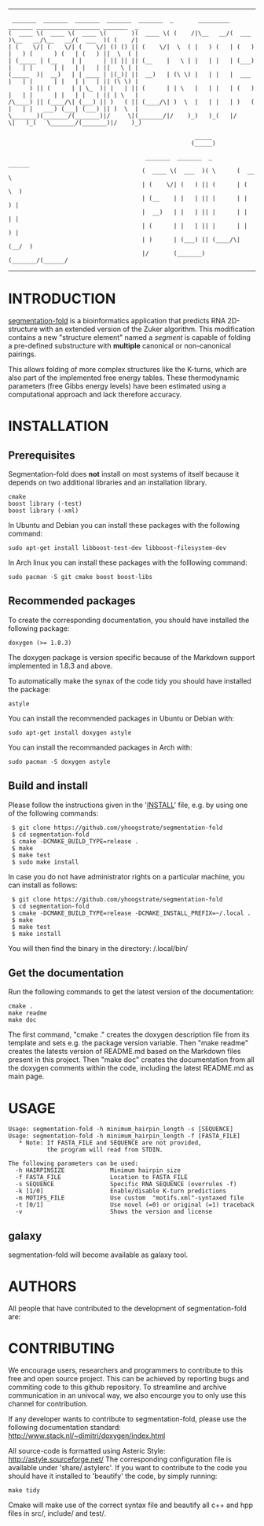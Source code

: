___

	 _______  _______  _______  _______  _______  _       _________ _______ __________________ _______  _       
	(  ____ \(  ____ \(  ____ \(       )(  ____ \( (    /|\__   __/(  ___  )\__   __/\__   __/(  ___  )( (    /|
	| (    \/| (    \/| (    \/| () () || (    \/|  \  ( |   ) (   | (   ) |   ) (      ) (   | (   ) ||  \  ( |
	| (_____ | (__    | |      | || || || (__    |   \ | |   | |   | (___) |   | |      | |   | |   | ||   \ | |
	(_____  )|  __)   | | ____ | |(_)| ||  __)   | (\ \) |   | |   |  ___  |   | |      | |   | |   | || (\ \) |
	      ) || (      | | \_  )| |   | || (      | | \   |   | |   | (   ) |   | |      | |   | |   | || | \   |
	/\____) || (____/\| (___) || )   ( || (____/\| )  \  |   | |   | )   ( |   | |   ___) (___| (___) || )  \  |
	\_______)(_______/(_______)|/     \|(_______/|/    )_)   )_(   |/     \|   )_(   \_______/(_______)|/    )_)
	                                                                                                            
	                                                     _____                                                  
	                                                    (_____)                                                 
	                                                                                                            
	                                       _______  _______  _        ______                                    
	                                      (  ____ \(  ___  )( \      (  __  \                                   
	                                      | (    \/| (   ) || (      | (  \  )                                  
	                                      | (__    | |   | || |      | |   ) |                                  
	                                      |  __)   | |   | || |      | |   | |                                  
	                                      | (      | |   | || |      | |   ) |                                  
	                                      | )      | (___) || (____/\| (__/  )                                  
	                                      |/       (_______)(_______/(______/                                   
___

# INTRODUCTION #

[segmentation-fold](https://github.com/yhoogstrate/segmentation-fold) is
a bioinformatics application that predicts RNA 2D-structure
with an extended version of the Zuker algorithm. This modification contains a new "structure element"
named a *segment* is capable of folding a pre-defined substructure with **multiple** canonical
or non-canonical pairings.

This allows folding of more complex structures like the K-turns, which
are also part of the implemented free energy tables. These thermodynamic
parameters (free Gibbs energy levels) have been estimated using a
computational approach and lack therefore accuracy.

# INSTALLATION #

## Prerequisites ##

Segmentation-fold does **not** install on most systems of itself because
it depends on two additional libraries and an installation library.

	cmake
	boost library (-test)
	boost library (-xml)

In Ubuntu and Debian you can install these packages with the following command:

	sudo apt-get install libboost-test-dev libboost-filesystem-dev

In Arch linux you can install these packages with the folllowing command:

	sudo pacman -S git cmake boost boost-libs

## Recommended packages ##

To create the corresponding documentation, you should have installed the
following package:

	doxygen (>= 1.8.3)

The doxygen package is version specific because of the Markdown
support implemented in 1.8.3 and above.

To automatically make the synax of the code tidy you should have
installed the package:

	astyle

You can install the recommended packages in Ubuntu or Debian with:

	sudo apt-get install doxygen astyle

You can install the recommanded packages in Arch with:

	sudo pacman -S doxygen astyle

## Build and install ##

Please follow the instructions given in the '[INSTALL](https://github.com/yhoogstrate/segmentation-fold/blob/master/INSTALL)' file, e.g. by
using one of the following commands:

	 $ git clone https://github.com/yhoogstrate/segmentation-fold
	 $ cd segmentation-fold
	 $ cmake -DCMAKE_BUILD_TYPE=release .
	 $ make
	 $ make test
	 $ sudo make install

In case you do not have administrator rights on a particular machine, you can
install as follows:

	 $ git clone https://github.com/yhoogstrate/segmentation-fold
	 $ cd segmentation-fold
	 $ cmake -DCMAKE_BUILD_TYPE=release -DCMAKE_INSTALL_PREFIX=~/.local .
	 $ make
	 $ make test
	 $ make install

You will then find the binary in the directory:
	<home directory>/.local/bin/

## Get the documentation ##

Run the following commands to get the latest version of the
documentation:

	cmake .
	make readme
	make doc

The first command, "cmake ." creates the doxygen description file from
its template and sets e.g. the package version variable. Then
"make readme" creates the latests version of README.md based on the Markdown
files present in this project. Then "make doc" creates the documentation
from all the doxygen comments within the code, including the latest
README.md as main page.

# USAGE #

	Usage: segmentation-fold -h minimum_hairpin_length -s [SEQUENCE]
	Usage: segmentation-fold -h minimum_hairpin_length -f [FASTA_FILE]
	   * Note: If FASTA_FILE and SEQUENCE are not provided,
	           the program will read from STDIN.

	The following parameters can be used:
	  -h HAIRPINSIZE             Minimum hairpin size
	  -f FASTA_FILE              Location to FASTA_FILE
	  -s SEQUENCE                Specific RNA SEQUENCE (overrules -f)
	  -k [1/0]                   Enable/disable K-turn predictions
	  -m MOTIFS_FILE             Use custom  "motifs.xml"-syntaxed file
	  -t [0/1]                   Use novel (=0) or original (=1) traceback
	  -v                         Shows the version and license

## galaxy ##

segmentation-fold will become available as galaxy tool.
# AUTHORS #

All people that have contributed to the development of segmentation-fold are:


# CONTRIBUTING #

We encourage users, researchers and programmers to contribute to this free and open source project. This can be achieved by reporting bugs and commiting code to this github repository. To streamline and archive communication in an univocal way, we also encourge you to only use this channel for contribution.

If any developer wants to contribute to segmentation-fold, please use the following documentation standard: http://www.stack.nl/~dimitri/doxygen/index.html

All source-code is formatted using Asteric Style: http://astyle.sourceforge.net/ The corresponding configuration file is available under 'share/.astylerc'. If you want to contribute to the code you should have it installed to 'beautify' the code, by simply running:

	make tidy

Cmake will make use of the correct syntax file and beautify all c++ and hpp files in src/, include/ and test/.
